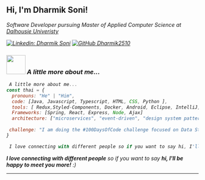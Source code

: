 <h2> Hi, I'm Dharmik Soni!</h2>
<p><em>Software Developer pursuing Master of Applied Computer Science at <a href="http://www.unb.br">Dalhousie Univeristy</a><img  
</em></p>


[![Linkedin: Dharmik Soni](https://img.shields.io/badge/-DharmikSoni-blue?style=flat-square&logo=Linkedin&logoColor=white&link=https://www.linkedin.com/in/dharmik-soni-a385131a0/)](https://www.linkedin.com/in/dharmik-soni-a385131a0/)
[![GitHub Dharmik2510](https://img.shields.io/github/followers/thaiane?label=follow&style=social)](https://github.com/Dharmik2510)


### <img src="https://media.giphy.com/media/VgCDAzcKvsR6OM0uWg/giphy.gif" width="50"> A little more about me...  

```javascript
 A little more about me...
const thai = {
  pronouns: "He" | "Him",
  code: [Java, Javascript, Typescript, HTML, CSS, Python ],
  tools: [ Redux,Styled-Components, Docker, Android, Eclipse, IntelliJ, VS Code, Git, Jira, Postman, Gradel, Maven],
  Frameworks: [Spring, React, Express, Node, Ajax]
  architecture: ["microservices", "event-driven", "design system pattern"],
  
 challenge: "I am doing the #100DaysOfCode challenge focused on Data Structures and Algorithms"
}

 I love connecting with different people so if you want to say hi, I'll be happy to meet you more! :)
```

 <em><b>I love connecting with different people</b> so if you want to say <b>hi, I'll be happy to meet you more!</b> :)</em>

---
